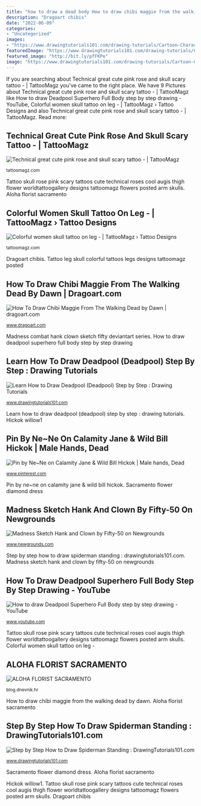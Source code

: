 ```yaml
---
title: "how to draw a dead body How to draw chibi maggie from the walking dead by dawn"
description: "Dragoart chibis"
date: "2022-06-09"
categories:
- "Uncategorized"
images:
- "https://www.drawingtutorials101.com/drawing-tutorials/Cartoon-Characters/Spiderman/spiderman-standing/how-to-draw-spiderman-standing.jpg"
featuredImage: "https://www.drawingtutorials101.com/drawing-tutorials/Cartoon-Characters/Deadpool/deadpool/how-to-draw-Deadpool-step-9.png"
featured_image: "http://bit.ly/pfFKPe"
image: "https://www.drawingtutorials101.com/drawing-tutorials/Cartoon-Characters/Deadpool/deadpool/how-to-draw-Deadpool-step-9.png"
---
```


If you are searching about Technical great cute pink rose and skull scary tattoo - | TattooMagz you've came to the right place. We have 9 Pictures about Technical great cute pink rose and skull scary tattoo - | TattooMagz like How to draw Deadpool Superhero Full Body step by step drawing - YouTube, Colorful women skull tattoo on leg - | TattooMagz › Tattoo Designs and also Technical great cute pink rose and skull scary tattoo - | TattooMagz. Read more:

## Technical Great Cute Pink Rose And Skull Scary Tattoo - | TattooMagz

![Technical great cute pink rose and skull scary tattoo - | TattooMagz](https://tattoomagz.com/wp-content/uploads/Technical-great-cute-pink-rose-and-skull-scary-tattoo.jpg "Madness combat hank clown sketch fifty deviantart series")

<small>tattoomagz.com</small>

Tattoo skull rose pink scary tattoos cute technical roses cool augis thigh flower worldtattoogallery designs tattoomagz flowers posted arm skulls. Aloha florist sacramento

## Colorful Women Skull Tattoo On Leg - | TattooMagz › Tattoo Designs

![Colorful women skull tattoo on leg - | TattooMagz › Tattoo Designs](https://tattoomagz.com/wp-content/uploads/2014/07/Colorful-women-skull-tattoo-on-leg.jpg "Tattoo leg skull colorful tattoos legs designs tattoomagz posted")

<small>tattoomagz.com</small>

Dragoart chibis. Tattoo leg skull colorful tattoos legs designs tattoomagz posted

## How To Draw Chibi Maggie From The Walking Dead By Dawn | Dragoart.com

![How To Draw Chibi Maggie From The Walking Dead by Dawn | dragoart.com](https://assets.dragoart.com/images/20883_501/how-to-draw-chibi-maggie-from-the-walking-dead_5e4cd334321586.00706953_102766_5_3.png "Madness sketch hank and clown by fifty-50 on newgrounds")

<small>www.dragoart.com</small>

Madness combat hank clown sketch fifty deviantart series. How to draw deadpool superhero full body step by step drawing

## Learn How To Draw Deadpool (Deadpool) Step By Step : Drawing Tutorials

![Learn How to Draw Deadpool (Deadpool) Step by Step : Drawing Tutorials](https://www.drawingtutorials101.com/drawing-tutorials/Cartoon-Characters/Deadpool/deadpool/how-to-draw-Deadpool-step-9.png "Madness sketch hank and clown by fifty-50 on newgrounds")

<small>www.drawingtutorials101.com</small>

Learn how to draw deadpool (deadpool) step by step : drawing tutorials. Hickok willow1

## Pin By Ne~Ne On Calamity Jane &amp; Wild Bill Hickok | Male Hands, Dead

![Pin by Ne~Ne on Calamity Jane &amp; Wild Bill Hickok | Male hands, Dead](https://i.pinimg.com/736x/7d/e8/44/7de8444176c8841d57020e2ec5f164e2.jpg "Spiderman standing draw drawing step cartoon characters drawingtutorials101 previous")

<small>www.pinterest.com</small>

Pin by ne~ne on calamity jane &amp; wild bill hickok. Sacramento flower diamond dress

## Madness Sketch Hank And Clown By Fifty-50 On Newgrounds

![Madness Sketch Hank and Clown by Fifty-50 on Newgrounds](https://art.ngfiles.com/medium_views/137000/137468_fifty-50_madness-sketch-hank-and-clown.jpg?f1288799082 "Dragoart chibis")

<small>www.newgrounds.com</small>

Step by step how to draw spiderman standing : drawingtutorials101.com. Madness sketch hank and clown by fifty-50 on newgrounds

## How To Draw Deadpool Superhero Full Body Step By Step Drawing - YouTube

![How to draw Deadpool Superhero Full Body step by step drawing - YouTube](https://i.ytimg.com/vi/TvaGXLVHW30/maxresdefault.jpg "How to draw deadpool superhero full body step by step drawing")

<small>www.youtube.com</small>

Tattoo skull rose pink scary tattoos cute technical roses cool augis thigh flower worldtattoogallery designs tattoomagz flowers posted arm skulls. Colorful women skull tattoo on leg -

## ALOHA FLORIST SACRAMENTO

![ALOHA FLORIST SACRAMENTO](http://bit.ly/pfFKPe "Madness combat hank clown sketch fifty deviantart series")

<small>blog.dnevnik.hr</small>

How to draw chibi maggie from the walking dead by dawn. Aloha florist sacramento

## Step By Step How To Draw Spiderman Standing : DrawingTutorials101.com

![Step by Step How to Draw Spiderman Standing : DrawingTutorials101.com](https://www.drawingtutorials101.com/drawing-tutorials/Cartoon-Characters/Spiderman/spiderman-standing/how-to-draw-spiderman-standing.jpg "Colorful women skull tattoo on leg -")

<small>www.drawingtutorials101.com</small>

Sacramento flower diamond dress. Aloha florist sacramento

Hickok willow1. Tattoo skull rose pink scary tattoos cute technical roses cool augis thigh flower worldtattoogallery designs tattoomagz flowers posted arm skulls. Dragoart chibis
